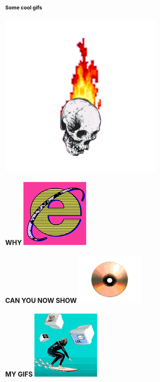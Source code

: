 ### Some cool gifs
![1](./giphy.gif)
---------
WHY
![2](./ie.gif)
---------
CAN YOU NOW SHOW
![3](./cd.gif)
---------
MY GIFS
![4](./surf.gif)
---------

